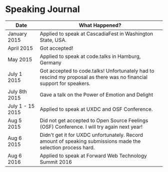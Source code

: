 # Speaking Journal

| Date  | What Happened? |
| ------------- | ------------- |
| January 2015  | Applied to speak at CascadiaFest in Washington State, USA.
| April 2015 | Got accepted!
| May 2015 | Applied to speak at code.talks in Hamburg, Germany
| July 1 2015 | Got accepted to code.talks! Unfortunately had to rescind my proposal as there was no financial support for speakers.
| July 8th 2015 | Gave a talk on the Power of Emotion and Delight
| July 1 - 15 2015 | Applied to speak at UXDC and OSF Conference.
| Aug 5 2015 | Did not get accepted to Open Source Feelings (OSF) Conference. I will try again next year!
| Aug 6 2015 | Didn't get it for UXDC unfortunately. Record amount of speaking submissions made the selection process hard.
| Aug 6 2016 | Applied to speak at Forward Web Technology Summit 2016
